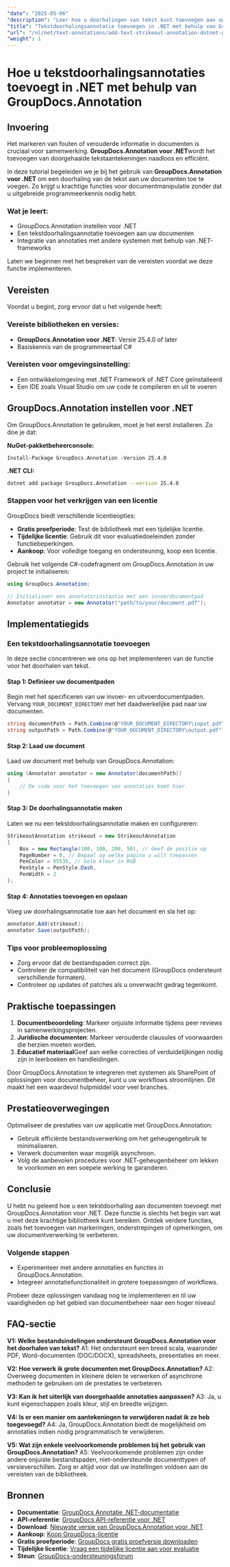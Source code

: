 ```yaml
---
"date": "2025-05-06"
"description": "Leer hoe u doorhalingen van tekst kunt toevoegen aan uw documenten met behulp van de GroupDocs.Annotation-bibliotheek voor .NET. Zo verbetert u de controle van documenten en de samenwerking daaraan."
"title": "Tekstdoorhalingsannotatie toevoegen in .NET met behulp van GroupDocs.Annotation"
"url": "/nl/net/text-annotations/add-text-strikeout-annotation-dotnet-groupdocs/"
"weight": 1
---
```


# Hoe u tekstdoorhalingsannotaties toevoegt in .NET met behulp van GroupDocs.Annotation

## Invoering

Het markeren van fouten of verouderde informatie in documenten is cruciaal voor samenwerking. **GroupDocs.Annotation voor .NET**wordt het toevoegen van doorgehaalde tekstaantekeningen naadloos en efficiënt.

In deze tutorial begeleiden we je bij het gebruik van **GroupDocs.Annotation voor .NET** om een doorhaling van de tekst aan uw documenten toe te voegen. Zo krijgt u krachtige functies voor documentmanipulatie zonder dat u uitgebreide programmeerkennis nodig hebt.

### Wat je leert:
- GroupDocs.Annotation instellen voor .NET
- Een tekstdoorhalingsannotatie toevoegen aan uw documenten
- Integratie van annotaties met andere systemen met behulp van .NET-frameworks

Laten we beginnen met het bespreken van de vereisten voordat we deze functie implementeren.

## Vereisten

Voordat u begint, zorg ervoor dat u het volgende heeft:

### Vereiste bibliotheken en versies:
- **GroupDocs.Annotation voor .NET**: Versie 25.4.0 of later
- Basiskennis van de programmeertaal C#

### Vereisten voor omgevingsinstelling:
- Een ontwikkelomgeving met .NET Framework of .NET Core geïnstalleerd
- Een IDE zoals Visual Studio om uw code te compileren en uit te voeren

## GroupDocs.Annotation instellen voor .NET

Om GroupDocs.Annotation te gebruiken, moet je het eerst installeren. Zo doe je dat:

**NuGet-pakketbeheerconsole:**
```plaintext
Install-Package GroupDocs.Annotation -Version 25.4.0
```

**.NET CLI:**
```bash
dotnet add package GroupDocs.Annotation --version 25.4.0
```

### Stappen voor het verkrijgen van een licentie

GroupDocs biedt verschillende licentieopties:
- **Gratis proefperiode**: Test de bibliotheek met een tijdelijke licentie.
- **Tijdelijke licentie**: Gebruik dit voor evaluatiedoeleinden zonder functiebeperkingen.
- **Aankoop**: Voor volledige toegang en ondersteuning, koop een licentie.

Gebruik het volgende C#-codefragment om GroupDocs.Annotation in uw project te initialiseren:

```csharp
using GroupDocs.Annotation;

// Initialiseer een annotatorinstantie met een invoerdocumentpad
Annotator annotator = new Annotator("path/to/your/document.pdf");
```

## Implementatiegids

### Een tekstdoorhalingsannotatie toevoegen

In deze sectie concentreren we ons op het implementeren van de functie voor het doorhalen van tekst.

#### Stap 1: Definieer uw documentpaden

Begin met het specificeren van uw invoer- en uitvoerdocumentpaden. Vervang `YOUR_DOCUMENT_DIRECTORY` met het daadwerkelijke pad naar uw documenten.

```csharp
string documentPath = Path.Combine(@"YOUR_DOCUMENT_DIRECTORY\input.pdf");
string outputPath = Path.Combine(@"YOUR_DOCUMENT_DIRECTORY\output.pdf");
```

#### Stap 2: Laad uw document

Laad uw document met behulp van GroupDocs.Annotation:

```csharp
using (Annotator annotator = new Annotator(documentPath))
{
    // De code voor het toevoegen van annotaties komt hier.
}
```

#### Stap 3: De doorhalingsannotatie maken

Laten we nu een tekstdoorhalingsannotatie maken en configureren:

```csharp
StrikeoutAnnotation strikeout = new StrikeoutAnnotation
{
    Box = new Rectangle(100, 100, 200, 50), // Geef de positie op
    PageNumber = 0, // Bepaal op welke pagina u wilt toepassen
    PenColor = 65535, // Gele kleur in RGB
    PenStyle = PenStyle.Dash,
    PenWidth = 2
};
```

#### Stap 4: Annotaties toevoegen en opslaan

Voeg uw doorhalingsannotatie toe aan het document en sla het op:

```csharp
annotator.Add(strikeout);
annotator.Save(outputPath);
```

### Tips voor probleemoplossing

- Zorg ervoor dat de bestandspaden correct zijn.
- Controleer de compatibiliteit van het document (GroupDocs ondersteunt verschillende formaten).
- Controleer op updates of patches als u onverwacht gedrag tegenkomt.

## Praktische toepassingen

1. **Documentbeoordeling**: Markeer onjuiste informatie tijdens peer reviews in samenwerkingsprojecten.
2. **Juridische documenten**: Markeer verouderde clausules of voorwaarden die herzien moeten worden.
3. **Educatief materiaal**Geef aan welke correcties of verduidelijkingen nodig zijn in leerboeken en handleidingen.

Door GroupDocs.Annotation te integreren met systemen als SharePoint of oplossingen voor documentbeheer, kunt u uw workflows stroomlijnen. Dit maakt het een waardevol hulpmiddel voor veel branches.

## Prestatieoverwegingen

Optimaliseer de prestaties van uw applicatie met GroupDocs.Annotation:
- Gebruik efficiënte bestandsverwerking om het geheugengebruik te minimaliseren.
- Verwerk documenten waar mogelijk asynchroon.
- Volg de aanbevolen procedures voor .NET-geheugenbeheer om lekken te voorkomen en een soepele werking te garanderen.

## Conclusie

U hebt nu geleerd hoe u een tekstdoorhaling aan documenten toevoegt met GroupDocs.Annotation voor .NET. Deze functie is slechts het begin van wat u met deze krachtige bibliotheek kunt bereiken. Ontdek verdere functies, zoals het toevoegen van markeringen, onderstrepingen of opmerkingen, om uw documentverwerking te verbeteren.

### Volgende stappen
- Experimenteer met andere annotaties en functies in GroupDocs.Annotation.
- Integreer annotatiefunctionaliteit in grotere toepassingen of workflows.

Probeer deze oplossingen vandaag nog te implementeren en til uw vaardigheden op het gebied van documentbeheer naar een hoger niveau!

## FAQ-sectie

**V1: Welke bestandsindelingen ondersteunt GroupDocs.Annotation voor het doorhalen van tekst?**
A1: Het ondersteunt een breed scala, waaronder PDF, Word-documenten (DOC/DOCX), spreadsheets, presentaties en meer.

**V2: Hoe verwerk ik grote documenten met GroupDocs.Annotation?**
A2: Overweeg documenten in kleinere delen te verwerken of asynchrone methoden te gebruiken om de prestaties te verbeteren.

**V3: Kan ik het uiterlijk van doorgehaalde annotaties aanpassen?**
A3: Ja, u kunt eigenschappen zoals kleur, stijl en breedte wijzigen.

**V4: Is er een manier om aantekeningen te verwijderen nadat ik ze heb toegevoegd?**
A4: Ja, GroupDocs.Annotation biedt de mogelijkheid om annotaties indien nodig programmatisch te verwijderen.

**V5: Wat zijn enkele veelvoorkomende problemen bij het gebruik van GroupDocs.Annotation?**
A5: Veelvoorkomende problemen zijn onder andere onjuiste bestandspaden, niet-ondersteunde documenttypen of versieverschillen. Zorg er altijd voor dat uw instellingen voldoen aan de vereisten van de bibliotheek.

## Bronnen
- **Documentatie**: [GroupDocs Annotatie .NET-documentatie](https://docs.groupdocs.com/annotation/net/)
- **API-referentie**: [GroupDocs API-referentie voor .NET](https://reference.groupdocs.com/annotation/net/)
- **Download**: [Nieuwste versie van GroupDocs.Annotation voor .NET](https://releases.groupdocs.com/annotation/net/)
- **Aankoop**: [Koop GroupDocs-licentie](https://purchase.groupdocs.com/buy)
- **Gratis proefperiode**: [GroupDocs gratis proefversie downloaden](https://releases.groupdocs.com/annotation/net/)
- **Tijdelijke licentie**: [Vraag een tijdelijke licentie aan voor evaluatie](https://purchase.groupdocs.com/temporary-license/)
- **Steun**: [GroupDocs-ondersteuningsforum](https://forum.groupdocs.com/c/annotation/)